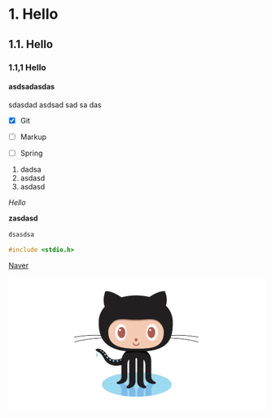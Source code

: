 # 1. Hello
## 1.1. Hello
### 1.1,1 Hello
#### asdsadasdas
sdasdad
asdsad
sad
sa
das


- [x] Git
- [ ] Markup
- [ ] Spring



1. dadsa
2. asdasd
3. asdasd

*Hello*

**zasdasd**

`dsasdsa`

```c
#include <stdio.h>
```


[Naver](https://www.naver.com)


![Gitlogo](https://github.com/juyonglee/Testing/blob/master/github-octocat.png)